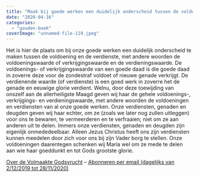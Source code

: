 ```yaml
---
title: "Maak bij goede werken een duidelijk onderscheid tussen de voldoening en de verdienste"
date: "2020-04-16"
categories: 
  - "gouden-boek"
coverImage: "unnamed-file-119.jpeg"
---
```


Het is hier de plaats om bij onze goede werken een duidelijk onderscheid te maken tussen de voldoening en de verdienste, met andere woorden de voldoeningswaarde of verkrijgingswaarde en de verdieningswaarde. De voldoenings- of verkrijgingswaarde van een goede daad is die goede daad in zoverre deze voor de zondestraf voldoet of nieuwe genade verkrijgt. De verdienende waarde (of verdienste) is een goed werk in zoverre het de genade en eeuwige glorie verdient. Welnu, door deze toewijding van onszelf aan de allerheiligste Maagd geven wij haar de gehele voldoenings-, verkrijgings- en verdieningswaarde, met andere woorden de voldoeningen en verdiensten van al onze goede werken. Onze verdiensten, genaden en deugden geven wij haar echter, om ze (zoals we later nog zullen uitleggen) voor ons te bewaren, te vermeerderen en te verfraaien; niet om ze aan anderen uit te delen. Immers onze verdiensten, genaden en deugden zijn eigenlijk onmededeelbaar. Alleen Jezus Christus heeft ons zijn verdiensten kunnen meedelen door zich voor ons bij zijn Vader borg te stellen. Onze voldoeningen daarentegen schenken wij Maria wel om ze mede te delen aan wie haar goeddunkt en tot Gods grootste glorie.

[Over de Volmaakte Godsvrucht](/blog/een-jaar-lang-volmaakte-godsvrucht/) – [Abonneren per email (dagelijks van 2/12/2019 tot 28/11/2020)](http://eepurl.com/9RKvX)
